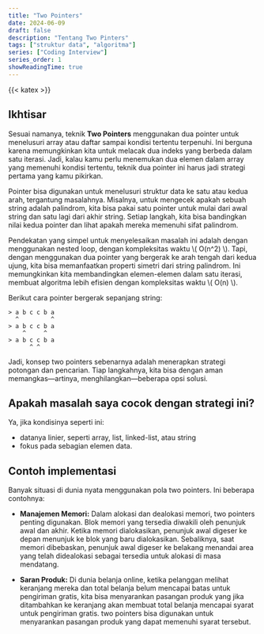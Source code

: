 ```yaml
---
title: "Two Pointers"
date: 2024-06-09
draft: false
description: "Tentang Two Pinters"
tags: ["struktur data", "algoritma"]
series: ["Coding Interview"]
series_order: 1
showReadingTime: true
---
```

{{< katex >}}
## Ikhtisar
Sesuai namanya, teknik **Two Pointers** menggunakan dua pointer untuk menelusuri array atau daftar sampai kondisi tertentu terpenuhi. Ini berguna karena memungkinkan kita untuk melacak dua indeks yang berbeda dalam satu iterasi. Jadi, kalau kamu perlu menemukan dua elemen dalam array yang memenuhi kondisi tertentu, teknik dua pointer ini harus jadi strategi pertama yang kamu pikirkan.

Pointer bisa digunakan untuk menelusuri struktur data ke satu atau kedua arah, tergantung masalahnya. Misalnya, untuk mengecek apakah sebuah string adalah palindrom, kita bisa pakai satu pointer untuk mulai dari awal string dan satu lagi dari akhir string. Setiap langkah, kita bisa bandingkan nilai kedua pointer dan lihat apakah mereka memenuhi sifat palindrom.

Pendekatan yang simpel untuk menyelesaikan masalah ini adalah dengan menggunakan nested loop, dengan kompleksitas waktu \\( O(n^2) \\). Tapi, dengan menggunakan dua pointer yang bergerak ke arah tengah dari kedua ujung, kita bisa memanfaatkan properti simetri dari string palindrom. Ini memungkinkan kita membandingkan elemen-elemen dalam satu iterasi, membuat algoritma lebih efisien dengan kompleksitas waktu \\( O(n) \\).

Berikut cara pointer bergerak sepanjang string:
```
> a b c c b a
  ^         ^
> a b c c b a
    ^     ^
> a b c c b a
      ^ ^
```
Jadi, konsep two pointers sebenarnya adalah menerapkan strategi potongan dan pencarian. Tiap langkahnya, kita bisa dengan aman memangkas—artinya, menghilangkan—beberapa opsi solusi.

## Apakah masalah saya cocok dengan strategi ini?
Ya, jika kondisinya seperti ini:
- datanya linier, seperti array, list, linked-list, atau string
- fokus pada sebagian elemen data.

## Contoh implementasi
Banyak situasi di dunia nyata menggunakan pola two pointers. Ini beberapa contohnya:

- **Manajemen Memori:** Dalam alokasi dan dealokasi memori, two pointers penting digunakan. Blok memori yang tersedia diwakili oleh penunjuk awal dan akhir. Ketika memori dialokasikan, penunjuk awal digeser ke depan menunjuk ke blok yang baru dialokasikan. Sebaliknya, saat memori dibebaskan, penunjuk awal digeser ke belakang menandai area yang telah didealokasi sebagai tersedia untuk alokasi di masa mendatang.

- **Saran Produk:** Di dunia belanja online, ketika pelanggan melihat keranjang mereka dan total belanja belum mencapai batas untuk pengiriman gratis, kita bisa menyarankan pasangan produk yang jika ditambahkan ke keranjang akan membuat total belanja mencapai syarat untuk pengiriman gratis. two pointers bisa digunakan untuk menyarankan pasangan produk yang dapat memenuhi syarat tersebut.
